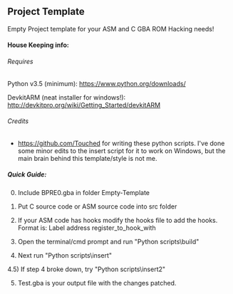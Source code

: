 ## Project Template
Empty Project template for your ASM and C  GBA ROM Hacking needs!


#### House Keeping info:
###### Requires
Python v3.5 (minimum): https://www.python.org/downloads/

DevkitARM (neat installer for windows!): http://devkitpro.org/wiki/Getting_Started/devkitARM

###### Credits
- https://github.com/Touched for writing these python scripts. I've done some minor edits to the insert script for it to work on Windows, but the main brain behind this template/style is not me. 


##### Quick Guide:
0) Include BPRE0.gba in folder Empty-Template

1) Put C source code or ASM source code into src folder

2) If your ASM code has hooks modify the hooks file to add the hooks. Format is: Label address register_to_hook_with

3) Open the terminal/cmd prompt and run "Python scripts\build"

4) Next run "Python scripts\insert"

4.5) If step 4 broke down, try "Python scripts\insert2"

5) Test.gba is your output file with the changes patched.

